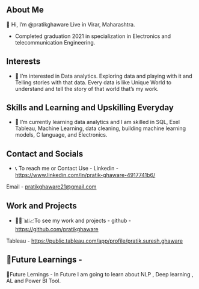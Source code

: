 
## About Me
👋 Hi, I’m @pratikghaware Live in Virar, Maharashtra. 
-  Completed graduation 2021 in specialization in Electronics and telecommunication Engineering. 


## Interests

- 👀 I’m interested in Data analytics. Exploring data and playing with it and Telling stories with that data. Every data is like Unique World to understand and tell the story of that world that’s my work.


## Skills and Learning and Upskilling Everyday

- 🌱 I’m currently learning data analytics and I am skilled in SQL, Exel  Tableau, Machine Learning, data cleaning, building machine learning models, C language, and Electronics.  

## Contact and Socials 


 - 📞 To reach me or Contact Use - 
 Linkedin - https://www.linkedin.com/in/pratik-ghaware-4917741b6/

Email - pratikghaware21@gmail.com

## Work and Projects

- 👨‍💼`📊📈To see my work and projects - 
 github - https://github.com/pratikghaware

 Tableau - https://public.tableau.com/app/profile/pratik.suresh.ghaware


## 🔮Future Learnings -

🔮Future Lernings - In Future I am going to learn about NLP , Deep learning , AL and Power BI Tool.
